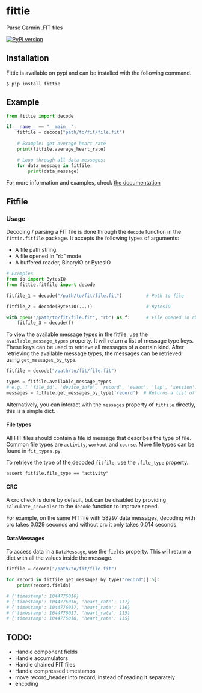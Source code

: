 # fittie

Parse Garmin .FIT files

[![PyPI version](https://img.shields.io/pypi/v/fittie?color=green)](https://pypi.org/project/fittie/)

## Installation

Fittie is available on pypi and can be installed with the following command.

```shell
$ pip install fittie
```

## Example

```python
from fittie import decode

if __name__ == "__main__":
    fitfile = decode("path/to/fit/file.fit")
        
    # Example: get average heart rate
    print(fitfile.average_heart_rate)

    # Loop through all data messages:
    for data_message in fitfile:
        print(data_message)
```

For more information and examples, check [the documentation](https://marcelblijleven.github.io/fittie/)

<!-- fitfile section -->
## Fitfile

### Usage

Decoding / parsing a FIT file is done through the `decode` function in the 
`fittie.fitfile` package. It accepts the following types of arguments:

- A file path string
- A file opened in "rb" mode
- A buffered reader, BinaryIO or BytesIO

```python
# Examples
from io import BytesIO
from fittie.fitfile import decode

fitfile_1 = decode("/path/to/fit/file.fit")         # Path to file

fitfile_2 = decode(BytesIO(...))                    # BytesIO

with open("/path/to/fit/file.fit", "rb") as f:      # File opened in rb mode
    fitfile_3 = decode(f)
```

To view the available message types in the fitfile, use the `available_message_types` 
property. It will return a list of message type keys. These keys can be used to retrieve
all messages of a certain kind. After retrieving the available message types, 
the messages can be retrieved using `get_messages_by_type`.

```python
fitfile = decode("/path/to/fit/file.fit")

types = fitfile.available_message_types
# e.g. [ 'file_id', 'device_info', 'record', 'event', 'lap', 'session', 'activity']
messages = fitfile.get_messages_by_type('record')  # Returns a list of `DataMessage`
```

Alternatively, you can interact with the `messages` property of `fitfile` directly, this
is a simple dict.

#### File types

All FIT files should contain a file id message that describes the type of file. Common 
file types are `activity`, `workout` and `course`. More file types can be found in 
`fit_types.py`.

To retrieve the type of the decoded `fitfile`, use the `.file_type` property.

```pycon
assert fitfile.file_type == "activity"
```

#### CRC

A crc check is done by default, but can be disabled by providing `calculate_crc=False`
to the `decode` function to improve speed.

For example, on the same FIT file with 58297 data messages, decoding with crc takes 0.029 seconds and without
crc it only takes 0.014 seconds.

#### DataMessages

To access data in a `DataMessage`, use the `fields` property. This will return a dict
with all the values inside the message.

```python
fitfile = decode("/path/to/fit/file.fit")

for record in fitfile.get_messages_by_type("record")[:5]:
    print(record.fields)

# {'timestamp': 1044776016}
# {'timestamp': 1044776016, 'heart_rate': 117}
# {'timestamp': 1044776017, 'heart_rate': 116}
# {'timestamp': 1044776017, 'heart_rate': 115}
# {'timestamp': 1044776018, 'heart_rate': 115}
```

<!-- end fitfile section -->

## TODO:
 * Handle component fields
 * Handle accumulators
 * Handle chained FIT files
 * Handle compressed timestamps
 * move record_header into record, instead of reading it separately
 * encoding
